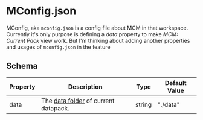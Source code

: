 # MConfig.json
MConfig, aka `mconfig.json` is a config file about MCM in that workspace. Currently it's only purpose is defining a *data* property to make *MCM: Current Pack* view work. But I'm thinking about adding another properties and usages of `mconfig.json` in the feature


## Schema

|Property|Description|Type|Default Value
|-|-|-|-|
|data|The [data folder](https://minecraft.fandom.com/wiki/Data_pack#data) of current datapack.|string|"./data" 